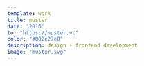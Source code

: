 ```yaml
---
template: work
title: muster
date: "2016"
to: "https://muster.vc"
color: "#002e27e0"
description: design + frontend development
image: "muster.svg"
---
```

